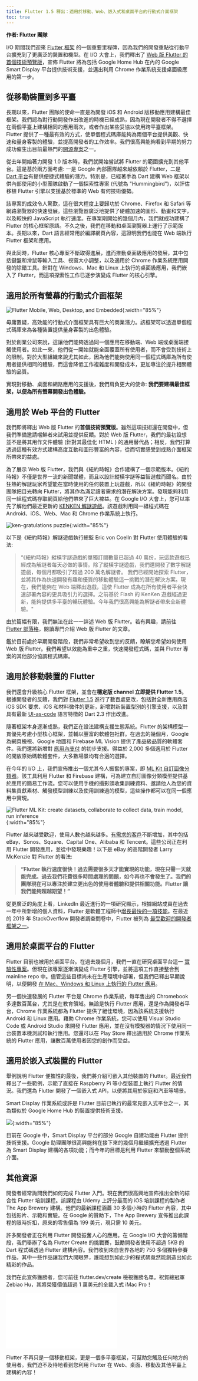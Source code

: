 ```yaml
---
title: Flutter 1.5 釋出：適用於移動、Web、嵌入式和桌面平台的行動式介面框架
toc: true
---
```


**作者: Flutter 團隊**

I/O 期間我們迎來 [Flutter 框架](https://flutter.dev/) 的一個重要里程碑，因為我們的開發重點從行動平台擴充到了更廣泛的裝置和機型。在 I/O 大會上，我們釋出了 [Web 版 Flutter 的首個技術預覽版](https://flutter.dev/web)，宣佈 Flutter 將為包括 Google Home Hub 在內的 Google Smart Display 平台提供技術支援，並邁出利用 Chrome 作業系統支援桌面級應用的第一步。

## 從移動裝置到多平臺

長期以來，Flutter 團隊的使命一直是為開發 iOS 和 Android 版移動應用建構最佳框架。我們認為對行動開發作出改進的時機已經成熟，因為現在開發者不得不選擇在兩個平臺上建構相同的應用兩次，或者作出某些妥協以使用跨平臺框架。Flutter 提供了一種最有效的方式，使單個程式碼庫能夠為兩個平台提供美觀、快速和量身客製的體驗，並提高開發者的工作效率。我們很高興能夠看到早期的努力成功催生出目前最熱門的[開源專案](https://github.com/flutter/flutter)之一。

從去年開始著力開發 1.0 版本時，我們就開始嘗試將 Flutter 的範圍擴充到其他平台。這是基於兩方面考慮: 一是 Google 內部團隊越來越依賴於 Flutter，二是 [Dart 平台](https://dart.dev)有提供便捷式體驗的潛力。特別是，已經著手為 Dart 建構 Web 框架以供內部使用的小型團隊啟動了一個探索性專案 (代號為 "Hummingbird")，以評估移植 Flutter 引擎以支援基於標準的 Web 有何技術優勢。

該專案的成效令人驚歎，這在很大程度上要歸功於 Chrome、Firefox 和 Safari 等網路瀏覽器的快速發展。這些瀏覽器廣泛地提供了硬體加速的圖形、動畫和文字，以及較快的 JavaScript 執行速度。在專案剛開始的幾個月內，我們就成功建構了 Flutter 的核心框架原語。不久之後，我們在移動和桌面瀏覽器上運行了示範版本。長期以來，Dart 語言經常用於編譯網頁內容，這證明我們也能在 Web 端執行 Flutter 框架和應用。

與此同時，Flutter 核心專案不斷取得進展，進而推動桌面級應用的發展，其中包括鍵盤和滑鼠等輸入工具、視窗大小調整，以及適用於 Chrome 作業系統應用開發的除錯工具。針對在 Windows、Mac 和 Linux 上執行的桌面級應用，我們嵌入了 Flutter，而這項探索性工作已逐步演變成 Flutter 的核心引擎。

## 適用於所有螢幕的行動式介面框架

![Flutter Mobile, Web, Desktop, and Embedded](https://files.flutter-io.cn/posts/flutter-cn/2019/flutter-1dot5-release/flutter-platforms.png){:width="85%"}

毋庸置疑，高效能的行動式介面框架具有巨大的商業潛力。該框架可以透過單個程式碼庫來為各種裝置提供量身客製的出色體驗。

對於創業公司來說，這讓他們能夠透過同一個應用在移動端、Web 端或桌面端接觸使用者。如此一來，他們從一開始就能全面覆蓋所有使用者，而不會受到技術上的限制。對於大型組織來說尤其如此，因為他們能夠使用同一個程式碼庫為所有使用者提供相同的體驗，而這會降低工作複雜度和開發成本，更加專注於提升相關體驗的品質。

實現對移動、桌面和網路應用的支援後，我們肩負更大的使命: **我們要建構最佳框架，以便為所有螢幕開發出色體驗。**

## 適用於 Web 平台的 Flutter

我們即將釋出 Web 版 Flutter 的**首個技術預覽版**。雖然這項技術還在開發中，但我們準備邀請嚐鮮者來試用並提供反饋。對於 Web 版 Flutter，我們的最初設想並不是將其用作文件體驗 (針對其最佳化 HTML ) 的通用替代品；相反，我們打算透過這種有效方式建構高度互動和圖形豐富的內容，從而切實感受到成熟介面框架所帶來的益處。

為了展示 Web 版 Flutter，我們與《紐約時報》合作建構了一個示範版本。《紐約時報》不僅是世界一流的新聞媒體，而且以設計縱橫字謎等益智遊戲而聞名。由於狂熱的解謎玩家希望能在當時使用的任何裝置上玩遊戲，所以《紐約時報》的開發團隊把目光轉向 Flutter，將其作為滿足讀者需求的潛在解決方案。發現能夠利用同一組程式碼存取網頁給他們帶來了巨大裨益。在 Google I/O 大會上，您可以率先了解他們最近更新的 [KENKEN 解謎遊戲](https://www.nytimes.com/games/prototype/kenken)。該遊戲利用同一組程式碼在 Android、iOS、Web、Mac 和 Chrome 作業系統上執行。

![ken-gratulations puzzle](https://files.flutter-io.cn/posts/flutter-cn/2019/flutter-1dot5-release/nyt-game.gif){:width="85%"}

以下是《紐約時報》解謎遊戲執行總監 Eric von Coelln 對 Flutter 使用體驗的看法:

> “《紐約時報》縱橫字謎遊戲的單獨訂閱數量已超過 40 萬份，玩這款遊戲已經成為解謎者每天必做的事情。除了縱橫字謎遊戲，我們還開發了數字解謎遊戲，每個月都吸引了超過 200 萬名解謎者。 
> 我們已經開始探索 Flutter，並將其作為快速開發有趣和優質的移動體驗這一挑戰的潛在解決方案。現在，我們能夠在 Web 端釋出遊戲，這使 Flutter 成為在所有使用者平台快速部署內容的更具吸引力的選擇。之前基於 Flash 的 KenKen 遊戲經過更新，能夠提供多平臺的暢玩體驗。今年我們很高興能為解謎者帶來全新體驗。"

由於篇幅有限，我們無法在此一一詳述 Web 版 Flutter。若有興趣，請前往 [Flutter 部落格](https://medium.com/flutter-io/bringing-flutter-to-the-web-904de05f0df0)，閱讀專門介紹 Web 版 Flutter 的文章。

鑑於目前處於早期開發階段，我們非常希望收到您的反饋，瞭解您希望如何使用 Web 版 Flutter。我們希望以效能為重中之重，快速開發程式碼，並與 Flutter 專案的其他部分協調程式碼庫。

## 適用於移動裝置的 Flutter

我們還會升級核心 Flutter 框架，並會在**穩定版 channel 立即提供 Flutter 1.5**。根據開發者的反饋，我們對 [Flutter 1.5](https://medium.com/flutter-io/announcing-flutter-1-5-6e5d7e35b75f) 進行了數百處更改，包括對全新應用商店 iOS SDK 要求、iOS 和材料微件的更新，新增對新裝置型別的引擎支援，以及對具有最新 [UI-as-code](https://medium.com/dartlang/making-dart-a-better-language-for-ui-f1ccaf9f546c) 語言特徵的 Dart 2.3 作出改進。 

隨著框架本身逐漸成熟，我們正在設法建構支援生態系統。Flutter 的架構模型一貫優先考慮小型核心框架，並輔以豐富的軟體包社群。在過去的幾個月，Google 為網頁檢視、Google 地圖和 Firebase ML Vision 提供了產品級品質的軟體套件。我們還將新增對 [應用內支付](https://pub.flutter-io.cn/packages/in_app_purchase) 的初步支援。得益於 2,000 多個適用於 Flutter 的開放原始碼軟體套件，大多數場景均有合適的選擇。 

在今年的 I/O 上，我們宣佈推出一個尤其令人振奮的專案，即 [ML Kit 自訂圖像分類器](http://github.com/firebase/mlkit-custom-image-classifier)。該工具利用 Flutter 和 Firebase 建構，可為建立自訂圖像分類模型提供基於應用的簡易工作流。您可以使用手機的攝影頭收集訓練資料、邀請他人為您的資料集貢獻素材、觸發模型訓練以及使用訓練過的模型，這些操作都可以在同一個應用中實現。

![Flutter ML Kit: create datasets, collaborate to collect data, train model, run inference](https://files.flutter-io.cn/posts/flutter-cn/2019/flutter-1dot5-release/flutter-mlkit.png){:width="85%"}

Flutter 越來越受歡迎，使用人數也越來越多。[有需求的客戶](https://flutter.dev/showcase)不斷增加，其中包括 eBay、Sonos、Square、Capital One、Alibaba 和 Tencent。這些公司正在利用 Flutter 開發應用，並從中發現樂趣！以下是 eBay 的高階開發者 Larry McKenzie 對 Flutter 的看法:

> **“Flutter 執行速度很快！過去需要很多天才能實現的功能，現在只需一天就能完成。過去我們花費很多時間處理的問題，如今再也不會發生了。我們的團隊現在可以專注於建立更出色的使用者體驗和提供相關功能。Flutter 讓我們能夠超越期望！”**

從更廣泛的角度上看，LinkedIn 最近進行的一項研究顯示，根據網站成員在過去一年中所新增的個人資料，Flutter 是軟體工程師中[增長最快的一項技能](https://learning.linkedin.com/blog/tech-tips/the-fastest-growing-skills-among-software-engineers--and-how-to-)。在最近的 2019 年 StackOverflow 開發者調查問卷中，Flutter 被列為 [最受歡迎的開發者框架之一](https://insights.stackoverflow.com/survey/2019#technology-_-most-loved-dreaded-and-wanted-other-frameworks-libraries-and-tools)。

## 適用於桌面平台的 Flutter

Flutter 目前也被用於桌面平台。在過去幾個月，我們一直在研究桌面平台這一 [實驗性專案](https://github.com/google/flutter-desktop-embedding)。但現在該專案逐漸演變成 Flutter 引擎，並將這項工作直接整合到 mainline repo 中。儘管這些目標尚未在生產環境中部署，但我們已釋出早期說明，以便開發 [在 Mac、Windows 和 Linux 上執行的 Flutter 應用](https://github.com/flutter/flutter/wiki/Desktop-shells)。

另一個快速發展的 Flutter 平台是 Chrome 作業系統，每年售出的 Chromebook 多達數百萬台，尤其是在教育領域。無論是執行 Flutter 應用，還是作為開發者平台，Chrome 作業系統都為 Flutter 提供了絕佳環境，因為該系統支援執行 Android 和 Linux 應用。藉助 Chrome 作業系統，您可以使用 Visual Studio Code 或 Android Studio 來開發 Flutter 應用，並在沒有模擬器的情況下使用同一台裝置本機測試和執行應用。您還可以在 Play Store 釋出適用於 Chrome 作業系統的 Flutter 應用，讓數百萬使用者因您的創作而受益。

## 適用於嵌入式裝置的 Flutter

舉例說明 Flutter 便攜性的最後，我們將介紹可嵌入其他裝置的 Flutter。最近我們釋出了一些範例，示範了直接在 Raspberry Pi 等小型裝置上執行 Flutter 的情況。我們還為 Flutter 開發了一個嵌入式 API，以便將其用於家庭和汽車等場景。

Smart Display 作業系統或許是 Flutter 目前已執行的最常見嵌入式平台之一，其為類似於 Google Home Hub 的裝置提供技術支援。

![](https://files.flutter-io.cn/posts/flutter-cn/2019/flutter-1dot5-release/flutter-google-home-hub.png){:width="85%"}

目前在 Google 中，Smart Display 平台的部分 Google 自建功能由 Flutter 提供技術支援。Google 助理團隊很高興能夠在接下來的幾個月繼續擴充透過 Flutter 為 Smart Display 建構的各項功能；而今年的目標是利用 Flutter 來驅動整個系統介面。

## 其他資源

開發者經常詢問我們如何完成 Flutter 入門。現在我們很高興地宣佈推出全新的綜合性 Flutter 培訓課程。該課程由 Udemy 上評分最高的 iOS 培訓課程的製作者 The App Brewery 建構。他們的最新課程涵蓋 30 多個小時的 Flutter 內容，其中包括影片、示範和實驗。在 Google 的贊助下，The App Brewery 宣佈推出此課程的限時折扣，原來的零售價為 199 美元，現只需 10 美元。

許多開發者正在利用 Flutter 開發振奮人心的應用。在 Google I/O 大會的籌備階段，我們舉辦了名為 Flutter Create 的挑戰賽，鼓勵開發者使用不超過 5KB 的 Dart 程式碼透過 Flutter 建構內容。我們收到來自世界各地的 750 多個獨特參賽作品，其中一些作品讓我們大開眼界，誰能想到如此少的程式碼竟然能創造出如此精彩的作品。

我們在此宣佈獲勝者，您可前往 flutter.dev/create 檢視獲勝名單。祝賀總冠軍 Zebiao Hu，其將榮獲價值超過 1 萬美元的全載入式 iMac Pro！

<iframe src="//player.bilibili.com/player.html?aid=52416421&page=1&autoplay=false" scrolling="no" border="0" frameborder="no" framespacing="0" allow="accelerometer; autoplay; encrypted-media; gyroscope; picture-in-picture" allowfullscreen=""></iframe>

Flutter 不再只是一個移動框架，更是一個多平臺框架，可幫助您觸及任何地方的使用者。我們迫不及待地看到您利用 Flutter 在 Web、桌面、移動及其他平臺上建構的內容！
